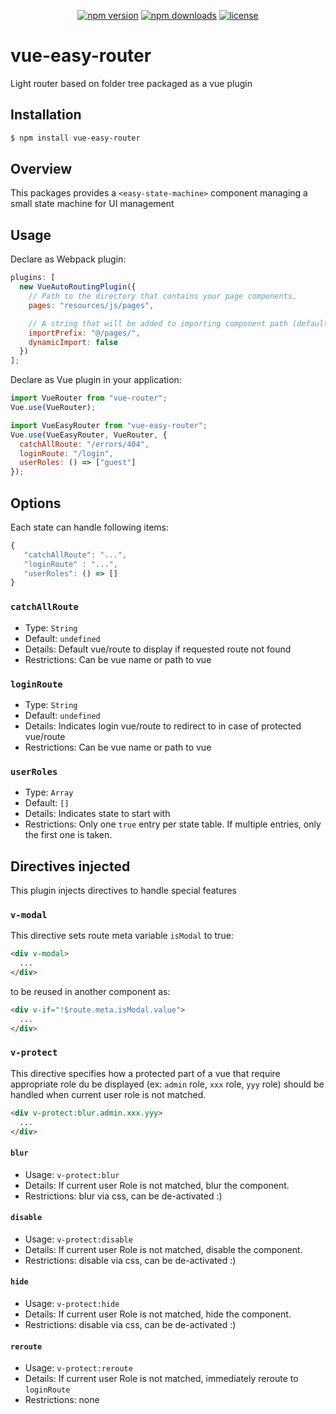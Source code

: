 <div align="center">

[![npm version](https://img.shields.io/npm/v/vue-easy-router.svg)](https://www.npmjs.com/package/vue-easy-router)
[![npm downloads](https://img.shields.io/npm/dt/vue-easy-router.svg)](https://www.npmjs.com/package/vue-easy-router)
[![license](https://img.shields.io/github/license/tomgrv/vue-easy-router.svg)](https://github.com/tomgrv/vue-easy-router/blob/master/LICENSE)

</div>

# vue-easy-router

Light router based on folder tree packaged as a vue plugin

## Installation

```bash
$ npm install vue-easy-router
```

## Overview

This packages provides a `<easy-state-machine>` component managing a small state machine for UI management

## Usage

Declare as Webpack plugin:

```js
plugins: [
  new VueAutoRoutingPlugin({
    // Path to the directory that contains your page components.
    pages: "resources/js/pages",

    // A string that will be added to importing component path (default @/pages/).
    importPrefix: "@/pages/",
    dynamicImport: false
  })
];
```

Declare as Vue plugin in your application:

```js
import VueRouter from "vue-router";
Vue.use(VueRouter);

import VueEasyRouter from "vue-easy-router";
Vue.use(VueEasyRouter, VueRouter, {
  catchAllRoute: "/errors/404",
  loginRoute: "/login",
  userRoles: () => ["guest"]
});
```

## Options

Each state can handle following items:

```js
{
   "catchAllRoute": "...",
   "loginRoute" : "...",
   "userRoles": () => []
}
```

### `catchAllRoute`

- Type: `String`
- Default: `undefined`
- Details: Default vue/route to display if requested route not found
- Restrictions: Can be vue name or path to vue

### `loginRoute`

- Type: `String`
- Default: `undefined`
- Details: Indicates login vue/route to redirect to in case of protected vue/route
- Restrictions: Can be vue name or path to vue

### `userRoles`

- Type: `Array`
- Default: `[]`
- Details: Indicates state to start with
- Restrictions: Only one `true` entry per state table. If multiple entries, only the first one is taken.

## Directives injected

This plugin injects directives to handle special features

### `v-modal`

This directive sets route meta variable `isModal` to true:

```html
<div v-modal>
  ...
</div>
```

to be reused in another component as:

```html
<div v-if="!$route.meta.isModal.value">
  ...
</div>
```

### `v-protect`

This directive specifies how a protected part of a vue that require appropriate role du be displayed (ex: `admin` role, `xxx` role, `yyy` role) should be handled when current user role is not matched.

```html
<div v-protect:blur.admin.xxx.yyy>
  ...
</div>
```

#### `blur`

- Usage: `v-protect:blur`
- Details: If current user Role is not matched, blur the component.
- Restrictions: blur via css, can be de-activated :)

#### `disable`

- Usage: `v-protect:disable`
- Details: If current user Role is not matched, disable the component.
- Restrictions: disable via css, can be de-activated :)

#### `hide`

- Usage: `v-protect:hide`
- Details: If current user Role is not matched, hide the component.
- Restrictions: disable via css, can be de-activated :)

#### `reroute`

- Usage: `v-protect:reroute`
- Details: If current user Role is not matched, immediately reroute to `loginRoute`
- Restrictions: none
